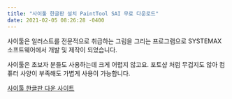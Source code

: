 ```yaml
---
title: "사이툴 한글판 설치 PaintTool SAI 무료 다운로드"
date: 2021-02-05 08:26:28 -0400
---
```

사이툴은 일러스트를 전문적으로 취급하는 그림을 그리는 프로그램으로
SYSTEMAX 소프트웨어에서 개발 및 제작이 되었습니다.

사이툴은 초보자 분들도 사용하는데 크게 어렵지 않고요.
포토샵 처럼 무겁지도 않아 컴퓨터 사양이 부족해도 가볍게 사용이 가능합니다.

<a href='https://honggee486.tistory.com/attachment/cfile3.uf@27502441551CB2051D0284.zip'>사이툴 한글판 다운 사이트</a>

